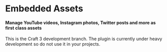 # Embedded Assets
#### Manage YouTube videos, Instagram photos, Twitter posts and more as first class assets

This is the Craft 3 development branch. The plugin is currently under heavy development so do not use it in your projects.
